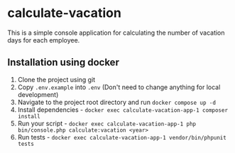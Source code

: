 # calculate-vacation

This is a simple console application for calculating the number of vacation days for each employee.

## Installation using docker

1. Clone the project using git
2. Copy `.env.example` into `.env` (Don't need to change anything for local development)
3. Navigate to the project root directory and run `docker compose up -d`
4. Install dependencies - `docker exec calculate-vacation-app-1 composer install`
5. Run your script - `docker exec calculate-vacation-app-1 php bin/console.php calculate:vacation <year>`
6. Run tests - `docker exec calculate-vacation-app-1 vendor/bin/phpunit tests`
